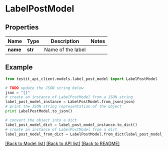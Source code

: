# LabelPostModel


## Properties
Name | Type | Description | Notes
------------ | ------------- | ------------- | -------------
**name** | **str** | Name of the label | 

## Example

```python
from testit_api_client.models.label_post_model import LabelPostModel

# TODO update the JSON string below
json = "{}"
# create an instance of LabelPostModel from a JSON string
label_post_model_instance = LabelPostModel.from_json(json)
# print the JSON string representation of the object
print LabelPostModel.to_json()

# convert the object into a dict
label_post_model_dict = label_post_model_instance.to_dict()
# create an instance of LabelPostModel from a dict
label_post_model_from_dict = LabelPostModel.from_dict(label_post_model_dict)
```
[[Back to Model list]](../README.md#documentation-for-models) [[Back to API list]](../README.md#documentation-for-api-endpoints) [[Back to README]](../README.md)



